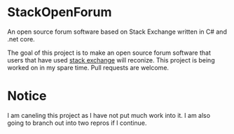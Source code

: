 # StackOpenForum
An open source forum software based on Stack Exchange written in C# and .net core.

The goal of this project is to make an open source forum software that users that have used [stack exchange](https://stackexchange.com) will reconize.
This project is being worked on in my spare time. Pull requests are welcome.

# Notice
I am caneling this project as I have not put much work into it. I am also going to branch out into two repros if I continue.
